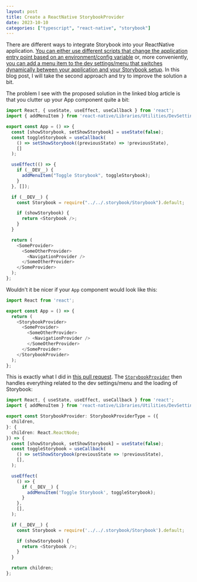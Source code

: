 ```yaml
---
layout: post
title: Create a ReactNative StorybookProvider
date: 2023-10-10
categories: ["typescript", "react-native", "storybook"]
---
```


There are different ways to integrate Storybook into your ReactNative application. [You can either use different scripts that change the application entry point based on an environment/config variable](https://storybook.js.org/tutorials/intro-to-storybook/react-native/en/get-started/) or, more conveniently, [you can add a menu item to the dev settings/menu that switches dynamically between your application and your Storybook setup](https://sophieau.com/article/react-native-storybook/). In this blog post, I will take the second approach and try to improve the solution a bit.

The problem I see with the proposed solution in the linked blog article is that you clutter up your App component quite a bit:

```typescript
import React, { useState, useEffect, useCallback } from 'react';
import { addMenuItem } from 'react-native/Libraries/Utilities/DevSettings';

export const App = () => {
  const [showStorybook, setShowStorybook] = useState(false);
  const toggleStorybook = useCallback(
    () => setShowStorybook((previousState) => !previousState),
    []
  );

  useEffect(() => {
    if (__DEV__) {
      addMenuItem("Toggle Storybook", toggleStorybook);
    }
  }, []);

  if (__DEV__) {
    const Storybook = require("../../.storybook/Storybook").default;

    if (showStorybook) {
      return <Storybook />;
    }
  }

  return (
    <SomeProvider>
      <SomeOtherProvider>
        <NavigationProvider />
      </SomeOtherProvider>
    </SomeProvider>
  );
};
```

Wouldn't it be nicer if your `App` component would look like this:

```typescript
import React from 'react';

export const App = () => {
  return (
    <StorybookProvider>
      <SomeProvider>
        <SomeOtherProvider>
          <NavigationProvider />
        </SomeOtherProvider>
      </SomeProvider>
    </StorybookProvider>
  );
};
```

This is exactly what I did in [this pull request](https://github.com/peterfication/peak-tracker-app/pull/118/files#diff-a369d17a5dcc6a08663afe8ec644ed0ebc2624f39b704924078c01fd52c58fa3R12). The [`StorybookProvider`](https://github.com/peterfication/peak-tracker-app/blob/dc7548e20d9f45654281712e32e19e34f9c43c56/src/providers/StorybookProvider.tsx#L22) then handles everything related to the dev settings/menu and the loading of Storybook:

```typescript
import React, { useState, useEffect, useCallback } from 'react';
import { addMenuItem } from 'react-native/Libraries/Utilities/DevSettings';

export const StorybookProvider: StorybookProviderType = ({
  children,
}: {
  children: React.ReactNode;
}) => {
  const [showStorybook, setShowStorybook] = useState(false);
  const toggleStorybook = useCallback(
    () => setShowStorybook(previousState => !previousState),
    [],
  );

  useEffect(
    () => {
      if (__DEV__) {
        addMenuItem('Toggle Storybook', toggleStorybook);
      }
    },
    [],
  );

  if (__DEV__) {
    const Storybook = require('../../.storybook/Storybook').default;

    if (showStorybook) {
      return <Storybook />;
    }
  }

  return children;
};
```
